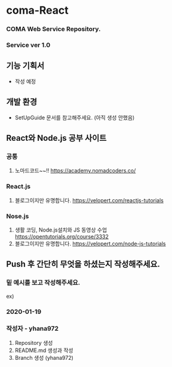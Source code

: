 # coma-React
### COMA Web Service Repository.
### Service ver 1.0

## 기능 기획서
- 작성 예정

## 개발 환경
- SetUpGuide 문서를 참고해주세요. (아직 생성 안했음)

## React와 Node.js 공부 사이트
### 공통
1. 노마드코드~~!! https://academy.nomadcoders.co/
### React.js
1. 블로그이지만 유명합니다. https://velopert.com/reactjs-tutorials


### Nose.js
1. 생활 코딩, Node.js설치와 JS 동영상 수업 https://opentutorials.org/course/3332 
2. 블로그이지만 유명합니다. https://velopert.com/node-js-tutorials

## Push 후 간단히 무엇을 하셨는지 작성해주세요.
### 밑 예시를 보고 작성해주세요.
ex)
### 2020-01-19
### 작성자 - yhana972
 1. Repository 생성
 2. README.md 생성과 작성
 3. Branch 생성 (yhana972)

